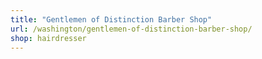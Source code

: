 ```yaml
---
title: "Gentlemen of Distinction Barber Shop"
url: /washington/gentlemen-of-distinction-barber-shop/
shop: hairdresser
---
```

